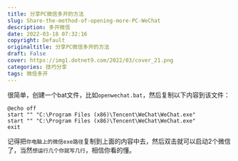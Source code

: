 ```yaml
---
title: 分享PC微信多开的方法
slug: Share-the-method-of-opening-more-PC-WeChat
description: 多开微信
date: 2022-03-18 07:32:16
copyright: Default
originaltitle: 分享PC微信多开的方法
draft: False
cover: https://img1.dotnet9.com/2022/03/cover_21.png
categories: 技巧分享
tags: 微信多开
---
```


很简单，创建一个bat文件，比如`openwechat.bat`，然后复制以下内容到该文件：

```shell
@echo off
start "" "C:\Program Files (x86)\Tencent\WeChat\WeChat.exe"
start "" "C:\Program Files (x86)\Tencent\WeChat\WeChat.exe"
exit
```

记得把`你电脑上的微信exe路径`复制到上面的内容中去，然后双击就可以启动2个微信了，当然`想运行几个你就写几行`，相信你看的懂。